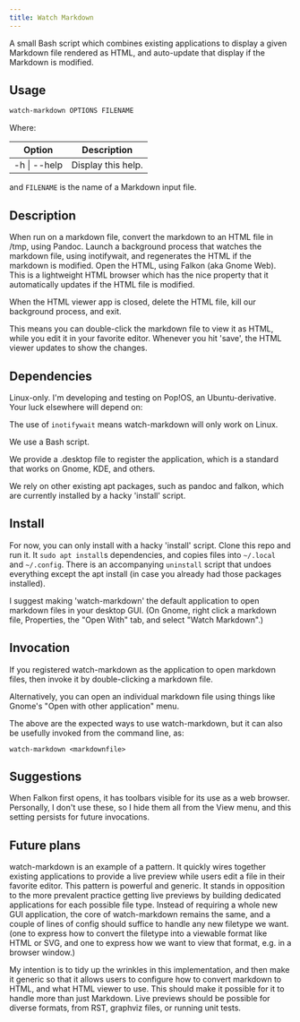```yaml
---
title: Watch Markdown
---
```


A small Bash script which combines existing applications to display a given
Markdown file rendered as HTML, and auto-update that display if the Markdown is
modified.

## Usage

```bash
watch-markdown OPTIONS FILENAME
```

Where:

Option     | Description
-----------|----------------------
-h \| --help | Display this help.

and `FILENAME` is the name of a Markdown input file.

## Description

When run on a markdown file, convert the markdown to an HTML file in /tmp,
using Pandoc. Launch a background process that watches the markdown file, using
inotifywait, and regenerates the HTML if the markdown is modified. Open the
HTML, using Falkon (aka Gnome Web). This is a lightweight HTML browser which
has the nice property that it automatically updates if the HTML file is
modified.

When the HTML viewer app is closed, delete the HTML file, kill our background
process, and exit.

This means you can double-click the markdown file to view it as HTML, while you
edit it in your favorite editor. Whenever you hit 'save', the HTML viewer
updates to show the changes.

## Dependencies

Linux-only. I'm developing and testing on Pop!OS, an Ubuntu-derivative. Your
luck elsewhere will depend on:

The use of `inotifywait` means watch-markdown will only work on Linux.

We use a Bash script.

We provide a .desktop file to register the application, which is a standard
that works on Gnome, KDE, and others.

We rely on other existing apt packages, such as pandoc and falkon, which are
currently installed by a hacky 'install' script.

## Install

For now, you can only install with a hacky 'install' script. Clone this repo
and run it. It `sudo apt install`s dependencies, and copies files into
`~/.local` and `~/.config`. There is an accompanying `uninstall` script that
undoes everything except the apt install (in case you already had those
packages installed).

I suggest making 'watch-markdown' the default application to open markdown
files in your desktop GUI. (On Gnome, right click a markdown file, Properties,
the "Open With" tab, and select "Watch Markdown".)

## Invocation

If you registered watch-markdown as the application to open markdown files,
then invoke it by double-clicking a markdown file.

Alternatively, you can open an individual markdown file using things like
Gnome's "Open with other application" menu.

The above are the expected ways to use watch-markdown, but it can also be
usefully invoked from the command line, as:

    watch-markdown <markdownfile>

## Suggestions

When Falkon first opens, it has toolbars visible for its use as a web browser.
Personally, I don't use these, so I hide them all from the View menu, and this
setting persists for future invocations.

## Future plans

watch-markdown is an example of a pattern. It quickly wires together existing
applications to provide a live preview while users edit a file in their
favorite editor. This pattern is powerful and generic. It stands in opposition
to the more prevalent practice getting live previews by building dedicated
applications for each possible file type. Instead of requiring a whole new GUI
application, the core of watch-markdown remains the same, and a couple of lines
of config should suffice to handle any new filetype we want. (one to express
how to convert the filetype into a viewable format like HTML or SVG, and one to
express how we want to view that format, e.g. in a browser window.)

My intention is to tidy up the wrinkles in this implementation, and then make
it generic so that it allows users to configure how to convert markdown to
HTML, and what HTML viewer to use. This should make it possible for it to
handle more than just Markdown. Live previews should be possible for diverse
formats, from RST, graphviz files, or running unit tests.

